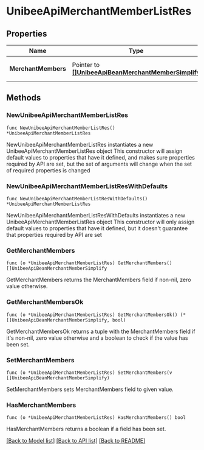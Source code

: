 # UnibeeApiMerchantMemberListRes

## Properties

Name | Type | Description | Notes
------------ | ------------- | ------------- | -------------
**MerchantMembers** | Pointer to [**[]UnibeeApiBeanMerchantMemberSimplify**](UnibeeApiBeanMerchantMemberSimplify.md) | Merchant Member Object List | [optional] 

## Methods

### NewUnibeeApiMerchantMemberListRes

`func NewUnibeeApiMerchantMemberListRes() *UnibeeApiMerchantMemberListRes`

NewUnibeeApiMerchantMemberListRes instantiates a new UnibeeApiMerchantMemberListRes object
This constructor will assign default values to properties that have it defined,
and makes sure properties required by API are set, but the set of arguments
will change when the set of required properties is changed

### NewUnibeeApiMerchantMemberListResWithDefaults

`func NewUnibeeApiMerchantMemberListResWithDefaults() *UnibeeApiMerchantMemberListRes`

NewUnibeeApiMerchantMemberListResWithDefaults instantiates a new UnibeeApiMerchantMemberListRes object
This constructor will only assign default values to properties that have it defined,
but it doesn't guarantee that properties required by API are set

### GetMerchantMembers

`func (o *UnibeeApiMerchantMemberListRes) GetMerchantMembers() []UnibeeApiBeanMerchantMemberSimplify`

GetMerchantMembers returns the MerchantMembers field if non-nil, zero value otherwise.

### GetMerchantMembersOk

`func (o *UnibeeApiMerchantMemberListRes) GetMerchantMembersOk() (*[]UnibeeApiBeanMerchantMemberSimplify, bool)`

GetMerchantMembersOk returns a tuple with the MerchantMembers field if it's non-nil, zero value otherwise
and a boolean to check if the value has been set.

### SetMerchantMembers

`func (o *UnibeeApiMerchantMemberListRes) SetMerchantMembers(v []UnibeeApiBeanMerchantMemberSimplify)`

SetMerchantMembers sets MerchantMembers field to given value.

### HasMerchantMembers

`func (o *UnibeeApiMerchantMemberListRes) HasMerchantMembers() bool`

HasMerchantMembers returns a boolean if a field has been set.


[[Back to Model list]](../README.md#documentation-for-models) [[Back to API list]](../README.md#documentation-for-api-endpoints) [[Back to README]](../README.md)


